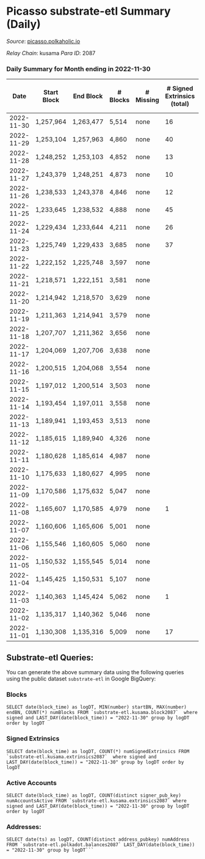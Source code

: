 # Picasso substrate-etl Summary (Daily)

_Source_: [picasso.polkaholic.io](https://picasso.polkaholic.io)

*Relay Chain*: kusama
*Para ID*: 2087



### Daily Summary for Month ending in 2022-11-30


| Date | Start Block | End Block | # Blocks | # Missing | # Signed Extrinsics (total) | # Active Accounts | # Addresses with Balances | # Events | # Transfers | # XCM Transfers In | # XCM Transfers Out |
| ---- | ----------- | --------- | -------- | --------- | --------------------------- | ----------------- | ------------------------- | -------- | ----------- | ------------------ | ------------------- |
| 2022-11-30 | 1,257,964 | 1,263,477 | 5,514 | none | 16 | 16 | 1,066 | 11,496 | 74  |   |   |
| 2022-11-29 | 1,253,104 | 1,257,963 | 4,860 | none | 40 | 24 | 1,006 | 10,800 | 360  |   |   |
| 2022-11-28 | 1,248,252 | 1,253,103 | 4,852 | none | 13 | 12 | 906 | 10,720 | 197  |   |   |
| 2022-11-27 | 1,243,379 | 1,248,251 | 4,873 | none | 10 | 9 | 756 | 10,564 | 164  |   |   |
| 2022-11-26 | 1,238,533 | 1,243,378 | 4,846 | none | 12 | 12 | 636 | 11,514 | 416  |   |   |
| 2022-11-25 | 1,233,645 | 1,238,532 | 4,888 | none | 45 | 20 | 368 | 11,981 | 754  |   |   |
| 2022-11-24 | 1,229,434 | 1,233,644 | 4,211 | none | 26 | 21 | 161 | 8,968 | 335  |   |   |
| 2022-11-23 | 1,225,749 | 1,229,433 | 3,685 | none | 37 | 12 |  | 8,972 | 576  | 1 ($7.88) |   |
| 2022-11-22 | 1,222,152 | 1,225,748 | 3,597 | none |  |  |  | 7,196 |   |   |   |
| 2022-11-21 | 1,218,571 | 1,222,151 | 3,581 | none |  |  | 21 | 7,164 |   |   |   |
| 2022-11-20 | 1,214,942 | 1,218,570 | 3,629 | none |  |  |  | 7,260 |   |   |   |
| 2022-11-19 | 1,211,363 | 1,214,941 | 3,579 | none |  |  | 21 | 7,160 |   |   |   |
| 2022-11-18 | 1,207,707 | 1,211,362 | 3,656 | none |  |  |  | 7,317 |   |   |   |
| 2022-11-17 | 1,204,069 | 1,207,706 | 3,638 | none |  |  |  | 7,278 |   |   |   |
| 2022-11-16 | 1,200,515 | 1,204,068 | 3,554 | none |  |  | 21 | 7,110 |   |   |   |
| 2022-11-15 | 1,197,012 | 1,200,514 | 3,503 | none |  |  | 21 | 7,007 |   |   |   |
| 2022-11-14 | 1,193,454 | 1,197,011 | 3,558 | none |  |  |  | 7,118 |   |   |   |
| 2022-11-13 | 1,189,941 | 1,193,453 | 3,513 | none |  |  |  | 7,028 |   |   |   |
| 2022-11-12 | 1,185,615 | 1,189,940 | 4,326 | none |  |  |  | 8,655 |   |   |   |
| 2022-11-11 | 1,180,628 | 1,185,614 | 4,987 | none |  |  |  | 9,977 |   |   |   |
| 2022-11-10 | 1,175,633 | 1,180,627 | 4,995 | none |  |  |  | 9,996 |   |   |   |
| 2022-11-09 | 1,170,586 | 1,175,632 | 5,047 | none |  |  |  | 10,097 |   |   |   |
| 2022-11-08 | 1,165,607 | 1,170,585 | 4,979 | none | 1 | 1 |  | 10,013 | 37  | 1  |   |
| 2022-11-07 | 1,160,606 | 1,165,606 | 5,001 | none |  |  |  | 10,005 |   |   |   |
| 2022-11-06 | 1,155,546 | 1,160,605 | 5,060 | none |  |  |  | 10,126 |   |   |   |
| 2022-11-05 | 1,150,532 | 1,155,545 | 5,014 | none |  |  |  | 10,030 |   |   |   |
| 2022-11-04 | 1,145,425 | 1,150,531 | 5,107 | none |  |  |  | 10,217 |   |   |   |
| 2022-11-03 | 1,140,363 | 1,145,424 | 5,062 | none | 1 | 1 | 21 | 10,168 | 36  |   |   |
| 2022-11-02 | 1,135,317 | 1,140,362 | 5,046 | none |  |  |  | 10,169 |   |   |   |
| 2022-11-01 | 1,130,308 | 1,135,316 | 5,009 | none | 17 | 1 | 21 | 10,337 | 151  | 1  |   |

## Substrate-etl Queries:
You can generate the above summary data using the following queries using the public dataset `substrate-etl` in Google BigQuery:


### Blocks
```
SELECT date(block_time) as logDT, MIN(number) startBN, MAX(number) endBN, COUNT(*) numBlocks FROM `substrate-etl.kusama.block2087`  where signed and LAST_DAY(date(block_time)) = "2022-11-30" group by logDT order by logDT
```


### Signed Extrinsics
```
SELECT date(block_time) as logDT, COUNT(*) numSignedExtrinsics FROM `substrate-etl.kusama.extrinsics2087`  where signed and LAST_DAY(date(block_time)) = "2022-11-30" group by logDT order by logDT
```


### Active Accounts
```
SELECT date(block_time) as logDT, COUNT(distinct signer_pub_key) numAccountsActive FROM `substrate-etl.kusama.extrinsics2087` where signed and LAST_DAY(date(block_time)) = "2022-11-30" group by logDT order by logDT
```


### Addresses:
```
SELECT date(ts) as logDT, COUNT(distinct address_pubkey) numAddress FROM `substrate-etl.polkadot.balances2087` LAST_DAY(date(block_time)) = "2022-11-30" group by logDT```

